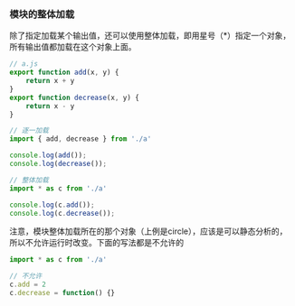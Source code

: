 ### 模块的整体加载
除了指定加载某个输出值，还可以使用整体加载，即用星号（*）指定一个对象，所有输出值都加载在这个对象上面。
```js
// a.js
export function add(x, y) {
    return x + y
}
export function decrease(x, y) {
    return x - y
}
```
```js
// 逐一加载
import { add, decrease } from './a'

console.log(add());
console.log(decrease());

// 整体加载
import * as c from './a'

console.log(c.add());
console.log(c.decrease());
```
注意，模块整体加载所在的那个对象（上例是circle），应该是可以静态分析的，所以不允许运行时改变。下面的写法都是不允许的
```js
import * as c from './a'

// 不允许
c.add = 2
c.decrease = function() {}
```